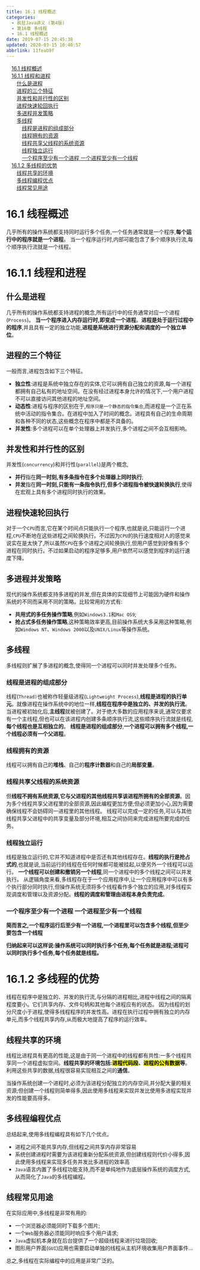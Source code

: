 ```yaml
---
title: 16.1 线程概述
categories: 
  - 疯狂Java讲义 (第4版)
  - 第16章 多线程
  - 16.1 线程概述
date: 2019-07-15 20:45:38
updated: 2020-03-15 10:40:57
abbrlink: 11feab9f
---
```

<div id='my_toc'><a href="/JavaReadingNotes/11feab9f/#16-1-线程概述" class="header_1">16.1 线程概述</a>&nbsp;<br><a href="/JavaReadingNotes/11feab9f/#16-1-1-线程和进程" class="header_1">16.1.1 线程和进程</a>&nbsp;<br><a href="/JavaReadingNotes/11feab9f/#什么是进程" class="header_2">什么是进程</a>&nbsp;<br><a href="/JavaReadingNotes/11feab9f/#进程的三个特征" class="header_2">进程的三个特征</a>&nbsp;<br><a href="/JavaReadingNotes/11feab9f/#并发性和并行性的区别" class="header_2">并发性和并行性的区别</a>&nbsp;<br><a href="/JavaReadingNotes/11feab9f/#进程快速轮回执行" class="header_2">进程快速轮回执行</a>&nbsp;<br><a href="/JavaReadingNotes/11feab9f/#多进程并发策略" class="header_2">多进程并发策略</a>&nbsp;<br><a href="/JavaReadingNotes/11feab9f/#多线程" class="header_2">多线程</a>&nbsp;<br><a href="/JavaReadingNotes/11feab9f/#线程是进程的组成部分" class="header_3">线程是进程的组成部分</a>&nbsp;<br><a href="/JavaReadingNotes/11feab9f/#线程拥有的资源" class="header_3">线程拥有的资源</a>&nbsp;<br><a href="/JavaReadingNotes/11feab9f/#线程共享父线程的系统资源" class="header_3">线程共享父线程的系统资源</a>&nbsp;<br><a href="/JavaReadingNotes/11feab9f/#线程独立运行" class="header_3">线程独立运行</a>&nbsp;<br><a href="/JavaReadingNotes/11feab9f/#一个程序至少有一个进程-一个进程至少有一个线程" class="header_3">一个程序至少有一个进程 一个进程至少有一个线程</a>&nbsp;<br><a href="/JavaReadingNotes/11feab9f/#16-1-2-多线程的优势" class="header_1">16.1.2 多线程的优势</a>&nbsp;<br><a href="/JavaReadingNotes/11feab9f/#线程共享的环境" class="header_2">线程共享的环境</a>&nbsp;<br><a href="/JavaReadingNotes/11feab9f/#多线程编程优点" class="header_2">多线程编程优点</a>&nbsp;<br><a href="/JavaReadingNotes/11feab9f/#线程常见用途" class="header_2">线程常见用途</a>&nbsp;<br></div>
<style>.header_1{margin-left: 1em;}.header_2{margin-left: 2em;}.header_3{margin-left: 3em;}.header_4{margin-left: 4em;}.header_5{margin-left: 5em;}.header_6{margin-left: 6em;}</style>
<!--more-->
<script>if (navigator.platform.search('arm')==-1){document.getElementById('my_toc').style.display = 'none';}var e,p = document.getElementsByTagName('p');while (p.length>0) {e = p[0];e.parentElement.removeChild(e);}</script>

<!--end-->
<!--SSTStart-->
# 16.1 线程概述
几乎所有的操作系统都支持同时运行多个任务,一个任务通常就是一个程序,**每个运行中的程序就是一个进程**。
当一个程序运行时,内部可能包含了多个顺序执行流,每个顺序执行流就是一个线程。
# 16.1.1 线程和进程
## 什么是进程
几乎所有的操作系统都支持进程的概念,所有运行中的任务通常对应一个进程(`Process`)。
**当一个程序进入内存运行时,即变成一个进程**。**进程是处于运行过程中的程序**,并且具有一定的独立功能,**进程是系统进行资源分配和调度的一个独立单位**。

## 进程的三个特征
一般而言,进程包含如下三个特征。
- **独立性**:进程是系统中独立存在的实体,它可以拥有自己独立的资源,每一个进程都拥有自己私有的地址空间。在没有经过进程本身允许的情况下,一个用户进程不可以直接访问其他进程的地址空间。
- **动态性**:进程与程序的区别在于,`程序只是一个静态的指令集合`,而进程是一个正在系统中活动的指令集合。在进程中加入了时间的概念。进程具有自己的生命周期和各种不同的状态,这些概念在程序中都是不具备的。
- **并发性**:多个进程可以在单个处理器上并发执行,多个进程之间不会互相影响。

## 并发性和并行性的区别
并发性(`concurrency`)和并行性(`parallel`)是两个概念,
- **并行**指在**同一时刻,有多条指令在多个处理器上同时执行**;
- **并发**指在**同一时刻,只能有一条指令执行,但多个进程指令被快速轮换执行**,使得在宏观上具有多个进程同时执行的效果。

## 进程快速轮回执行
对于一个`CPU`而言,它在某个时间点只能执行一个程序,也就是说,只能运行一个进程,`CPU`不断地在这些进程之间轮换执行。不过因为`CPU`的执行速度相对人的感觉来说实在是太快了,所以虽然`CPU`在多个进程之间轮换执行,但用户感觉到好像有多个进程在同时执行。不过如果启动的程序足够多,用户依然可以感觉到程序的运行速度下降。
## 多进程并发策略
现代的操作系统都支持多进程的并发,但在具体的实现细节上可能因为硬件和操作系统的不同而采用不同的策略。比较常用的方式有:
- **共用式的多任务操作策略**,例如`Windows3.1`和`Mac OS9`;
- **抢占式多任务操作策略**,这种策略效率更高,目前操作系统大多采用这种策略,例如`Windows NT`、`Windows 2000`以及`UNIX/Linux`等操作系统。

## 多线程
多线程则扩展了多进程的概念,使得同一个进程可以同时并发处理多个任务。
### 线程是进程的组成部分
线程(`Thread)`也被称作轻量级进程(`Lightweight Process`),**线程是进程的执行单元**。就像进程在操作系统中的地位一样,**线程在程序中是独立的、并发的执行流**。
当进程被初始化后,**主线程**就被创建了。对于绝大多数的应用程序来说,通常仅要求有一个主线程,但也可以在该进程内创建多条顺序执行流,这些顺序执行流就是线程,**每个线程也是互相独立的**。
**线程是进程的组成部分**,**一个进程可以拥有多个线程,一个线程必须有一个父进程**。
### 线程拥有的资源
线程可以拥有自己的**堆栈**、自己的**程序计数器**和自己的**局部变量**。
### 线程共享父线程的系统资源
但**线程不拥有系统资源,它与父进程的其他线程共享该进程所拥有的全部资源**。因为多个线程共享父进程里的全部资源,因此编程更加方便;但必须更加小心,因为需要确保线程不会妨碍同一进程里的其他线程。
线程可以完成一定的任务,可以与其他线程共享父进程中的共享变量及部分环境,相互之间协同来完成进程所要完成的任务。
### 线程独立运行
线程是独立运行的,它并不知道进程中是否还有其他线程存在。**线程的执行是抢占式的**,也就是说,当前运行的线程在任何时候都可能被挂起,以便另外一个线程可以运行。
**一个线程可以创建和撤销另一个线程**,同一个进程中的多个线程之间可以并发执行。
从逻辑角度来看,多线程存在于一个应用程序中,让一个应用程序中可以有多个执行部分同时执行,但操作系统无须将多个线程看作多个独立的应用,对多线程实现调度和管理以及资源分配。**线程的调度和管理由进程本身负责完成**。
### 一个程序至少有一个进程 一个进程至少有一个线程
**简而言之,一个程序运行后至少有一个进程,一个进程里可以包含多个线程,但至少要包含一个线程**

**归纳起来可以这样说:操作系统可以同时执行多个任务,每个任务就是进程;进程可以同时执行多个任务,每个任务就是线程。**

# 16.1.2 多线程的优势
线程在程序中是独立的、并发的执行流,与分隔的进程相比,进程中线程之间的隔离程度要小。它们共享内存、文件句柄和其他每个进程应有的状态。
因为线程的划分尺度小于进程,使得多线程程序的并发性高。进程在执行过程中拥有独立的内存单元,而多个线程共享内存,从而极大地提高了程序的运行效率。
## 线程共享的环境
线程比进程具有更高的性能,这是由于同一个进程中的线程都有共性:一多个线程共享同一个进程虚拟空间。**线程共享的环境包括:<mark>进程代码段</mark>、<mark>进程的公有数据</mark>等**。利用这些共享的数据,线程很容易实现相互之间的**通信**。

当操作系统创建一个进程时,必须为该进程分配独立的内存空间,并分配大量的相关资源;但创建一个线程则简单得多,因此使用多线程来实现并发比使用多进程实现并发的性能要高得多。
## 多线程编程优点
总结起来,使用多线程编程具有如下几个优点。
- 进程之间不能共享内存,但线程之间共享内存非常容易
- 系统创建进程时需要为该进程重新分配系统资源,但创建线程则代价小得多,因此使用多线程来实现多任务并发比多进程的效率高
- `Java`语言内置了多线程功能支持,而不是单纯地作为底层操作系统的调度方式,从而简化了`Java`的多线程编程。

## 线程常见用途
在实际应用中,多线程是非常有用的:
- 一个浏览器必须能同时下载多个图片;
- 一个`Web`服务器必须能同时响应多个用户请求;
- `Java`虚拟机本身就在后台提供了一个超级线程来进行垃圾回收;
- 图形用户界面(`GUI`)应用也需要启动单独的线程从主机环境收集用户界面事件...

总之,多线程在实际编程中的应用是非常广泛的。
